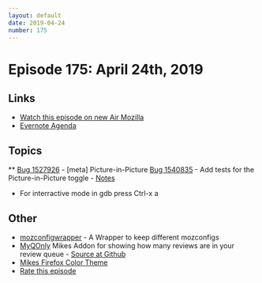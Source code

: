 ```yaml
---
layout: default
date: 2019-04-24
number: 175
---
```


# Episode 175: April 24th, 2019

## Links
* [Watch this episode on new Air Mozilla](https://air.mozilla.org/event-redirect/327283/)
* [Evernote Agenda](https://www.evernote.com/shard/s434/client/snv?noteGuid=194f4d69-87f8-40f8-ad5b-73f60065d0dc&noteKey=cd04fef670b28a08&sn=https%3A%2F%2Fwww.evernote.com%2Fshard%2Fs434%2Fsh%2F194f4d69-87f8-40f8-ad5b-73f60065d0dc%2Fcd04fef670b28a08&title=April%2B24th%252C%2B2019%2B-%2BEpisode%2B175)

## Topics
** [Bug 1527926](https://bugzilla.mozilla.org/show_bug.cgi?id=1527926) - [meta] Picture-in-Picture
 [Bug 1540835](https://bugzilla.mozilla.org/show_bug.cgi?id=1540835) - Add tests for the Picture-in-Picture toggle - [Notes](https://www.evernote.com/shard/s434/client/snv?noteGuid=ce0f04c6-803e-4d57-bad6-75f3c7236d0f&noteKey=ccffdece4cc3a654&sn=https%3A%2F%2Fwww.evernote.com%2Fshard%2Fs434%2Fsh%2Fce0f04c6-803e-4d57-bad6-75f3c7236d0f%2Fccffdece4cc3a654&title=Bug%2B1540835%2B-%2BAdd%2Btests%2Bfor%2Bthe%2BPicture-in-Picture%2Btoggle)
* For interractive mode in gdb press Ctrl-x a

## Other
* [mozconfigwrapper](https://github.com/ahal/mozconfigwrapper) - A Wrapper to keep different mozconfigs
* [MyQOnly](https://addons.mozilla.org/en-US/firefox/addon/myqonly/) Mikes Addon for showing how many reviews are in your review queue - [Source at Github](https://github.com/mikeconley/myqonly)
* [Mikes Firefox Color Theme](https://addons.mozilla.org/en-US/firefox/addon/electricbluegaloo/)
* [Rate this episode](https://forms.gle/47HQARyEGvYm7Vjx8)
